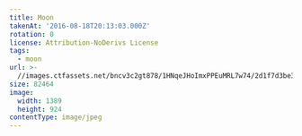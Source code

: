 ```yaml
---
title: Moon
takenAt: '2016-08-18T20:13:03.000Z'
rotation: 0
license: Attribution-NoDerivs License
tags:
  - moon
url: >-
  //images.ctfassets.net/bncv3c2gt878/1HNqeJHoImxPPEuMRL7w74/2d1f7d3be3302af7fc142ae682d57634/moon_28996451711_o
size: 82464
image:
  width: 1389
  height: 924
contentType: image/jpeg
---
```


